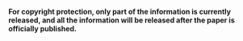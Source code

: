 **For copyright protection, only part of the information is currently released, and all the information will be released after the paper is officially published.**